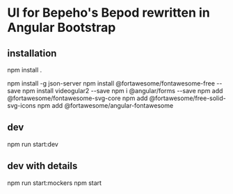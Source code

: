 # UI for Bepeho's Bepod rewritten in Angular Bootstrap

## installation
npm install .


npm install -g json-server
npm install @fortawesome/fontawesome-free --save
npm install videogular2 --save
npm i @angular/forms --save
npm add @fortawesome/fontawesome-svg-core
npm add @fortawesome/free-solid-svg-icons
npm add @fortawesome/angular-fontawesome
## dev
npm run start:dev


## dev with details
npm run start:mockers 
npm start
